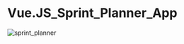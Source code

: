 # Vue.JS_Sprint_Planner_App

![sprint_planner](https://user-images.githubusercontent.com/11765482/89647670-9fe24680-d8dd-11ea-9c82-47c9eb66dc90.PNG)
